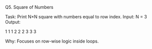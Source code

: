 Q5. Square of Numbers

Task: Print N×N square with numbers equal to row index.
Input: N = 3
Output:

1 1 1
2 2 2
3 3 3

Why: Focuses on row-wise logic inside loops.